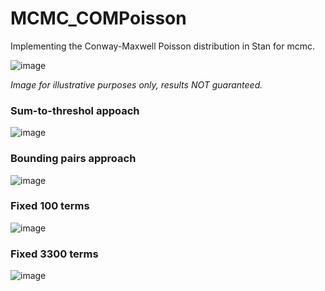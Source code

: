 # MCMC_COMPoisson
Implementing the Conway-Maxwell Poisson distribution in Stan for mcmc.

![image](https://github.com/user-attachments/assets/ee5a5b4b-a69d-4dcb-8b74-cd4073b119d8)

_Image for illustrative purposes only, results NOT guaranteed._

### Sum-to-threshol appoach

![image](https://github.com/user-attachments/assets/7ba36ad0-fae2-45a9-9702-6149a68d0e89)

### Bounding pairs approach

![image](https://github.com/user-attachments/assets/0f2bc6c3-571d-4306-a072-8cc10607d9bb)

### Fixed 100 terms

![image](https://github.com/user-attachments/assets/ac99cc72-ec8f-4fc8-907f-c818cc3887f8)


### Fixed 3300 terms

![image](https://github.com/user-attachments/assets/a2f48fbb-d26f-413d-b6f9-467fae9044cb)

